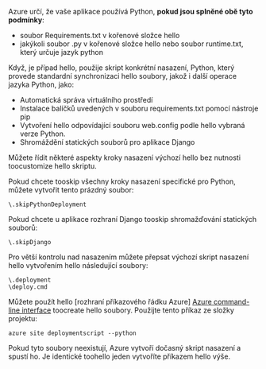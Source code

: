 Azure určí, že vaše aplikace používá Python, **pokud jsou splněné obě tyto podmínky**:

* soubor Requirements.txt v kořenové složce hello
* jakýkoli soubor .py v kořenové složce hello nebo soubor runtime.txt, který určuje jazyk python

Když, je případ hello, použije skript konkrétní nasazení, Python, který provede standardní synchronizaci hello soubory, jakož i další operace jazyka Python, jako:

* Automatická správa virtuálního prostředí
* Instalace balíčků uvedených v souboru requirements.txt pomocí nástroje pip
* Vytvoření hello odpovídající souboru web.config podle hello vybraná verze Python.
* Shromáždění statických souborů pro aplikace Django

Můžete řídit některé aspekty kroky nasazení výchozí hello bez nutnosti toocustomize hello skriptu.

Pokud chcete tooskip všechny kroky nasazení specifické pro Python, můžete vytvořit tento prázdný soubor:

    \.skipPythonDeployment

Pokud chcete u aplikace rozhraní Django tooskip shromažďování statických souborů:

    \.skipDjango 

Pro větší kontrolu nad nasazením můžete přepsat výchozí skript nasazení hello vytvořením hello následující soubory:

    \.deployment
    \deploy.cmd

Můžete použít hello [rozhraní příkazového řádku Azure] [ Azure command-line interface] toocreate hello soubory.  Použijte tento příkaz ze složky projektu:

    azure site deploymentscript --python

Pokud tyto soubory neexistují, Azure vytvoří dočasný skript nasazení a spustí ho.  Je identické toohello jeden vytvoříte příkazem hello výše.

[Azure command-line interface]: http://azure.microsoft.com/downloads/
